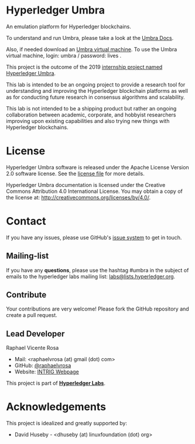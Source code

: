 # Hyperledger Umbra

An emulation platform for Hyperledger blockchains.

To understand and run Umbra, please take a look at the [Umbra Docs](https://umbra-labs.readthedocs.io/en/latest/).

Also, if needed download an [Umbra virtual machine](https://intrig.dca.fee.unicamp.br:8840/owncloud/index.php/s/aKYbP8TxlxymRHY). 
To use the Umbra virtual machine, login: umbra / password: lives . 

This project is the outcome of the 2019 [internship project named Hyperledger Umbra](https://wiki.hyperledger.org/display/INTERN/Hyperledger+Umbra%3A+Simulating+Hyperledger+Blockchains+using+Mininet).

This lab is intended to be an ongoing project to provide a research tool for understanding and improving the Hyperledger blockchain platforms as well as for conducting future research in consensus algorithms and scalability.

This lab is not intended to be a shipping product but rather an ongoing collaboration between academic, corporate, and hobbyist researchers improving upon existing capabilities and also trying new things with Hyperledger blockchains.

# License

Hyperledger Umbra software is released under the Apache License Version 2.0 software license. See the [license file](LICENSE) for more details.

Hyperledger Umbra documentation is licensed under the Creative Commons Attribution 4.0 International License. You may obtain a copy of the license at: http://creativecommons.org/licenses/by/4.0/.

# Contact

If you have any issues, please use GitHub's [issue system](https://github.com/hyperledger-labs/umbra/issues) to get in touch.

## Mailing-list

If you have any **questions**, please use the hashtag #umbra in the subject of emails to the hyperledger labs mailing list: labs@lists.hyperledger.org.

## Contribute

Your contributions are very welcome! Please fork the GitHub repository and create a pull request.

## Lead Developer

Raphael Vicente Rosa
* Mail: <raphaelvrosa (at) gmail (dot) com>
* GitHub: [@raphaelvrosa](https://github.com/raphaelvrosa)
* Website: [INTRIG Webpage](https://intrig.dca.fee.unicamp.br/raphaelvrosa/)

This project is part of [**Hyperledger Labs**](https://www.hyperledger.org/blog/2018/01/23/introducing-hyperledger-labs).

# Acknowledgements

This project is idealized and greatly supported by:
- David Huseby - <dhuseby (at) linuxfoundation (dot) org>